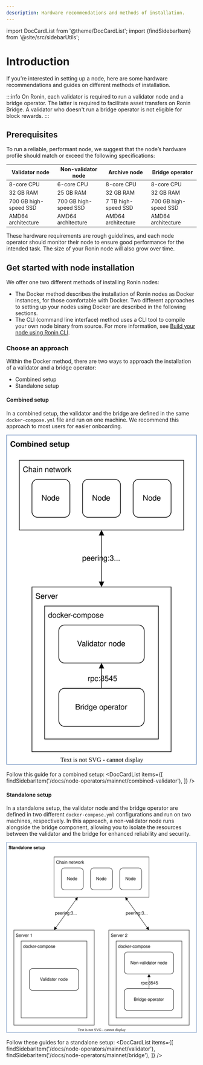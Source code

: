 ```yaml
---
description: Hardware recommendations and methods of installation.
---
```


import DocCardList from '@theme/DocCardList'; 
import {findSidebarItem} from '@site/src/sidebarUtils';

# Introduction
If you’re interested in setting up a node, here are some hardware recommendations and guides on different methods of installation.

:::info
On Ronin, each validator is required to run a validator node and a bridge operator. The latter is required to facilitate asset transfers on Ronin Bridge. A validator who doesn't run a bridge operator is not eligible for block rewards.
:::

## Prerequisites
To run a reliable, performant node, we suggest that the node’s hardware profile should match or exceed the following specifications:

|   Validator node         |   Non-validator node     |   Archive node         |   Bridge operator        |
|--------------------------|--------------------------|------------------------|--------------------------|
|   8-core CPU             |   6-core CPU             |   8-core CPU           |   8-core CPU             |
|   32 GB RAM              |   25 GB RAM              |   32 GB RAM            |   32 GB RAM              |
|   700 GB high-speed SSD  |   700 GB high-speed SSD  |   7 TB high-speed SSD  |   700 GB high-speed SSD  |
|   AMD64 architecture     |   AMD64 architecture     |    AMD64 architecture  |   AMD64 architecture     |

These hardware requirements are rough guidelines, and each node operator should monitor their node to ensure good performance for the intended task. The size of your Ronin node will also grow over time.

## Get started with node installation
We offer one two different methods of installing Ronin nodes:
* The Docker method describes the installation of Ronin nodes as Docker instances, for those comfortable with Docker. Two different approaches to setting up your nodes using Docker are described in the following sections.
* The CLI (command line interface) method uses a CLI tool to compile your own node binary from source. For more information, see [Build your node using Ronin CLI](./../cli.md).

### Choose an approach
Within the Docker method, there are two ways to approach the installation of a validator and a bridge operator:
* Combined setup
* Standalone setup

#### Combined setup
In a combined setup, the validator and the bridge are defined in the same `docker-compose.yml` file and run on one machine. We recommend this approach to most users for easier onboarding.

![combined-setup](assets/combined-setup.svg)

Follow this guide for a combined setup:
<DocCardList items={[ 
    findSidebarItem('/docs/node-operators/mainnet/combined-validator'),
    ]} />

#### Standalone setup
In a standalone setup, the validator node and the bridge operator are defined in two different `docker-compose.yml` configurations and run on two machines, respectively. In this approach, a non-validator node runs alongside the bridge component, allowing you to isolate the resources between the validator and the bridge for enhanced reliability and security.

![standalone-setup](assets/standalone-setup.svg)

Follow these guides for a standalone setup:
<DocCardList items={[ 
    findSidebarItem('/docs/node-operators/mainnet/validator'),
    findSidebarItem('/docs/node-operators/mainnet/bridge'),
    ]} />
